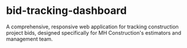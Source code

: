 # bid-tracking-dashboard
A comprehensive, responsive web application for tracking construction project bids, designed specifically for MH Construction's estimators and management team.
